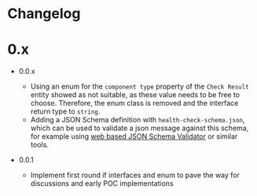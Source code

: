 Changelog
=========

# 0.x

* 0.0.x
  * Using an enum for the `component type` property of the `Check Result`
    entity showed as not suitable, as these value needs to be free to
    choose. Therefore, the enum class is removed and the interface return
    type to `string`.
  * Adding a JSON Schema definition with `health-check-schema.json`, which can be used to validate a json message
    against this schema, for example using [web based JSON Schema Validator](https://www.jsonschemavalidator.net/)
    or similar tools.

* 0.0.1
  * Implement first round if interfaces and enum to pave the way
    for discussions and early POC implementations
